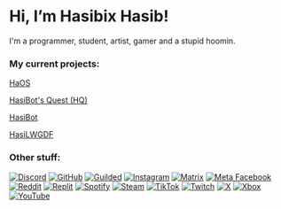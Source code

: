 # Hi, I’m Hasibix Hasib!

I'm a programmer, student, artist, gamer and a stupid hoomin.

### My current projects:
[HaOS](https://github.com/Hasibix-HaOS)

[HasiBot's Quest (HQ)](https://github.com/Hasibix/Hasibix-HQ)

[HasiBot](https://github.com/Hasibix/HasiBot)

[HasiLWGDF](https://github.com/HasiLWGDF)

### Other stuff:
[![Discord](https://www.google.com/s2/favicons?sz=16&domain=discord.com)](https://discord.com/users/764548989684940820)
[![GitHub](https://www.google.com/s2/favicons?sz=16&domain=github.com)](https://github.com/Hasibix)
[![Guilded](https://www.google.com/s2/favicons?sz=16&domain=guilded.gg)](https://guilded.gg/u/Hasibix)
[![Instagram](https://www.google.com/s2/favicons?sz=16&domain=instagram.com)](https://www.instagram.com/hasibix)
[![Matrix](https://www.google.com/s2/favicons?sz=16&domain=matrix.com)](https://matrix.to/#/@hasibix:matrix.org)
[![Meta Facebook](https://www.google.com/s2/favicons?sz=16&domain=facebook.com)](https://www.facebook.com/profile.php?id=100068620727199)
[![Reddit](https://www.google.com/s2/favicons?sz=16&domain=reddit.com)](https://www.reddit.com/user/Hasibix)
[![Replit](https://www.google.com/s2/favicons?sz=16&domain=replit.com)](https://replit.com/@Hasibix)
[![Spotify](https://www.google.com/s2/favicons?sz=16&domain=spotify.com)](https://open.spotify.com/user/a5xtllw6ab6zqd43sm48yqcnj)
[![Steam](https://www.google.com/s2/favicons?sz=16&domain=steamcommunity.com)](https://steamcommunity.com/id/Hasibix)
[![TikTok](https://www.google.com/s2/favicons?sz=16&domain=tiktok.com)](https://www.tiktok.com/@hasibix)
[![Twitch](https://www.google.com/s2/favicons?sz=16&domain=twitch.tv)](https://twitch.tv/hasibix)
[![X](https://www.google.com/s2/favicons?sz=16&domain=x.com)](https://x.com/hasibix)
[![Xbox](https://www.google.com/s2/favicons?sz=16&domain=xbox.com)](https://account.xbox.com/en-us/profile?gamertag=Hasibix)
[![YouTube](https://www.google.com/s2/favicons?sz=16&domain=youtube.com)](https://youtube.com/@Hasibix)

